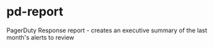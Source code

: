 # pd-report
PagerDuty Response report - creates an executive summary of the last month's alerts to review
